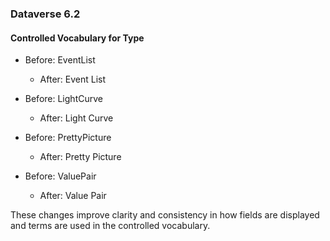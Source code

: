 ### Dataverse 6.2

#### Controlled Vocabulary for Type

- Before: EventList 
  - After: Event List

- Before: LightCurve 
  - After: Light Curve

- Before: PrettyPicture 
  - After: Pretty Picture

- Before: ValuePair 
  - After: Value Pair

These changes improve clarity and consistency in how fields are displayed and terms are used in the controlled vocabulary.
